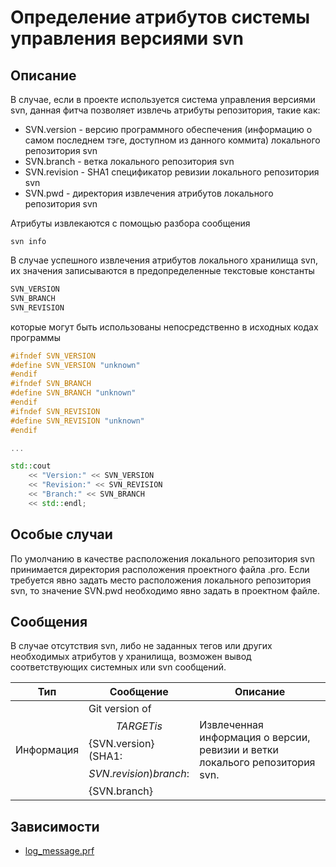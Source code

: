 # Определение атрибутов системы управления версиями svn

## Описание

В случае, если в проекте используется система управления версиями svn, данная фитча позволяет извлечь атрибуты репозитория, такие как:

* SVN.version - версию программного обеспечения (информацию о самом последнем тэге, доступном из данного коммита) локального репозитория svn
* SVN.branch - ветка локального репозитория svn
* SVN.revision - SHA1 спецификатор ревизии локального репозитория svn
* SVN.pwd - директория извлечения атрибутов локального репозитория svn

Атрибуты извлекаются с помощью разбора сообщения

```
svn info
```

В случае успешного извлечения атрибутов локального хранилища svn, их значения записываются в предопределенные текстовые константы

```cpp
SVN_VERSION
SVN_BRANCH
SVN_REVISION
```

которые могут быть использованы непосредственно в исходных кодах программы

```cpp
#ifndef SVN_VERSION
#define SVN_VERSION "unknown"
#endif
#ifndef SVN_BRANCH
#define SVN_BRANCH "unknown"
#endif
#ifndef SVN_REVISION
#define SVN_REVISION "unknown"
#endif

...

std::cout
    << "Version:" << SVN_VERSION
    << "Revision:" << SVN_REVISION
    << "Branch:" << SVN_BRANCH
    << std::endl;

```

## Особые случаи

По умолчанию в качестве расположения локального репозитория svn принимается директория расположения проектного файла .pro.
Если требуется явно задать место расположения локального репозитория svn, то значение SVN.pwd необходимо явно задать в проектном файле.

## Сообщения

В случае отсутствия svn, либо не заданных тегов или других необходимых атрибутов у хранилища, возможен вывод соответствующих системных или svn сообщений.

| Тип        | Сообщение | Описание |
|------------|-----------|----------|
| Информация | Git version of $${TARGET} is $${SVN.version} (SHA1: $${SVN.revision}) branch: $${SVN.branch} | Извлеченная информация о версии, ревизии и ветки локалього репозитория svn. |

## Зависимости

* [log_message.prf](log_message.md)

